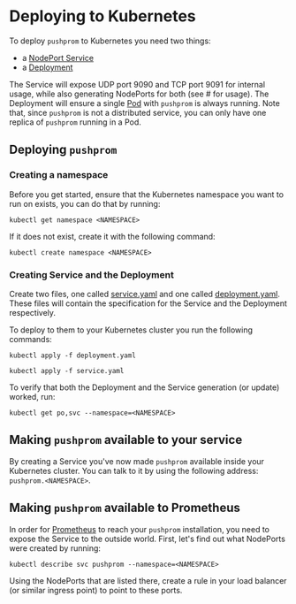 # Deploying to Kubernetes

To deploy `pushprom` to Kubernetes you need two things:

* a [NodePort Service](http://kubernetes.io/docs/user-guide/services/#type-nodeport)
* a [Deployment](http://kubernetes.io/docs/user-guide/deployments/)

The Service will expose UDP port 9090 and TCP port 9091 for internal usage, while also generating NodePorts for both (see # for usage). The Deployment will ensure a single [Pod](http://kubernetes.io/docs/user-guide/pods/) with `pushprom` is always running. Note that, since `pushprom` is not a distributed service, you can only have one replica of `pushprom` running in a Pod.

## Deploying `pushprom`

### Creating a namespace
Before you get started, ensure that the Kubernetes namespace you want to run on exists, you can do that by running:
```
kubectl get namespace <NAMESPACE>
```
If it does not exist, create it with the following command:
```
kubectl create namespace <NAMESPACE>
```

### Creating Service and the Deployment
Create two files, one called [service.yaml](service.yaml) and one called [deployment.yaml](deployment.yaml). These files will contain the specification for the Service and the Deployment respectively.

To deploy to them to your Kubernetes cluster you run the following commands:
```
kubectl apply -f deployment.yaml
```
```
kubectl apply -f service.yaml
```

To verify that both the Deployment and the Service generation (or update) worked, run:
```
kubectl get po,svc --namespace=<NAMESPACE>
```

## Making `pushprom` available to your service
By creating a Service you've now made `pushprom` available inside your Kubernetes cluster. You can talk to it by using the following address: `pushprom.<NAMESPACE>`.

## Making `pushprom` available to Prometheus
In order for [Prometheus](https://prometheus.io/) to reach your `pushprom` installation, you need to expose the Service to the outside world. First, let's find out what NodePorts were created by running:
```
kubectl describe svc pushprom --namespace=<NAMESPACE>
```
Using the NodePorts that are listed there, create a rule in your load balancer (or similar ingress point) to point to these ports.
